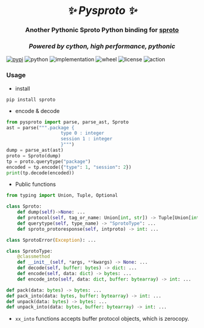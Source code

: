 <h1 align="center"><i>✨ Pysproto ✨ </i></h1>

<h3 align="center">Another Pythonic Sproto Python binding for <a href="https://github.com/cloudwu/sproto">sproto</a> </h3>

<h3 align="center"><i>Powered by cython, high performance, pythonic</i></h3>

[![pypi](https://img.shields.io/pypi/v/sproto.svg)](https://pypi.org/project/sproto/)
![python](https://img.shields.io/pypi/pyversions/sproto)
![implementation](https://img.shields.io/pypi/implementation/sproto)
![wheel](https://img.shields.io/pypi/wheel/sproto)
![license](https://img.shields.io/github/license/synodriver/sproto.svg)
![action](https://img.shields.io/github/workflow/status/synodriver/sproto/build%20wheel)


### Usage

- install
```
pip install sproto
```

- encode & decode
```python
from pysproto import parse, parse_ast, Sproto
ast = parse(""".package {
                    type 0 : integer
                    session 1 : integer
                    }""")
dump = parse_ast(ast)
proto = Sproto(dump)
tp = proto.querytype("package")
encoded = tp.encode({"type": 1, "session": 2})
print(tp.decode(encoded))
```

- Public functions
```python
from typing import Union, Tuple, Optional

class Sproto:
    def dump(self)->None: ...
    def protocol(self, tag_or_name: Union[int, str]) -> Tuple[Union[int, str], Optional["SprotoType"], Optional["SprotoType"]]: ...
    def querytype(self, type_name) -> "SprotoType": ...
    def sproto_protoresponse(self, intproto) -> int: ...

class SprotoError(Exception): ...

class SprotoType:
    @classmethod
    def __init__(self, *args, **kwargs) -> None: ...
    def decode(self, buffer: bytes) -> dict: ...
    def encode(self, data: dict) -> bytes: ...
    def encode_into(self, data: dict, buffer: bytearray) -> int: ...

def pack(data: bytes) -> bytes: ...
def pack_into(data: bytes, buffer: bytearray) -> int: ...
def unpack(data: bytes) -> bytes: ...
def unpack_into(data: bytes, buffer: bytearray) -> int: ...
```
- ```xx_into``` functions accepts buffer protocol objects, which is zerocopy.